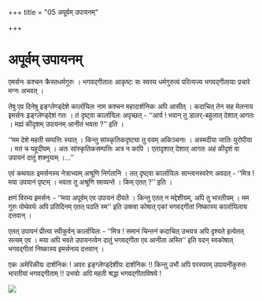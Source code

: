 +++
title = "05 अपूर्वम् उपायनम्"

+++
# अपूर्वम् उपायनम्

एमर्सनः कश्चन क्रैस्तधर्मगुरुः । भगवद्गीतातः आकृष्टः सः स्वस्य धर्मगुरुत्वं परित्यज्य भगवद्गीतायाः प्रचारे मग्नः अभवत् ।

तेषु एव दिनेषु इङ्ग्लेण्ड्देशे कार्लायिलः नाम कश्चन महादार्शनिकः अपि आसीत् । कदाचित् तेन सह मेलनाय इमर्सनः इङ्ग्लेण्ड्देशं गतः । तं दृष्ट्वा कार्लायिलः अपृच्छत् - ‘‘आर्य ! भवान् तु डालर्-बहुलात् देशात् आगतः । मह्यं कीदृशम् उपायनम् आनीतं भवता ?’’ इति ।

‘‘मम देशे महती सम्पत्तिः स्यात् । किन्तु सांस्कृतिकदृष्ट्या तु वयम् अकिञ्चनाः । अस्मदीया जातिः युरोपीया । मतं च यहूदीयम् । अतः सांस्कृतिकसम्पत्तिः अत्र न कापि । एतादृशात् देशात् आगतः अहं कीदृशं वा उपायनं दातुं शक्नुयाम् ।...’’

एवं कथयतः इमर्सनस्य नेत्राभ्याम् अश्रूणि निर्गतानि । तत् दृष्ट्वा कार्लायिलः सान्त्वनस्वरेण अवदत् - ‘‘मित्र ! मया उपयानं पृष्टम् । भवता तु अश्रूणि स्राव्यन्ते । किम् एतत् ?’’ इति ।

क्षणं विरम्य इमर्सनः - ‘‘मया अपूर्वम् एव उपायनं दीयते । किन्तु एतत् न मद्देशीयम्, अपि तु भारतीयम् । मम गुरुः पोथेवर्यः अपि प्रतिदिनम् एतत् पठति स्म’’ इति उक्त्वा कोषात् एकां भगवद्गीतां निष्कास्य कार्लायिलाय दत्तवान् ।

एतत् उपायनं प्रीत्या स्वीकुर्वन् कार्लायिलः - ‘‘मित्र ! समानं चिन्तनं कदाचित् उभयत्र अपि दृश्यते इत्येतत् सत्यम् एव । मया अपि भवते उपायनत्वेन दातुं भगवद्गीता एव आनीता अस्ति’’ इति वदन् स्वकोषात् भगवद्गीतां निष्कास्य इमर्सनाय दत्तवान् ।

एकः अमेरिकीयः दार्शनिकः ! अपरः इङ्ग्लेण्ड्देशीयः दार्शनिकः !! किन्तु उभौ अपि परस्परम् उपायनीकुरुतः भारतीयां भगवद्गीताम् !! उभयोः अपि महती श्रद्धा भगवद्गीताविषये !

![](magazine_images/img-1657085731Balamodini1.jpg)

